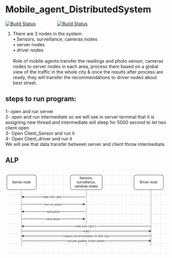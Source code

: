 # Mobile_agent_DistributedSystem



[![Build Status](https://img.shields.io/badge/Java-100%25-green)](https://travis-ci.org/joemccann/dillinger) &nbsp;&nbsp;&nbsp;&nbsp;&nbsp;&nbsp;&nbsp;&nbsp;&nbsp;&nbsp;&nbsp;&nbsp;&nbsp;&nbsp;&nbsp;&nbsp;[![Build Status](https://img.shields.io/badge/commit%20activity-1weeks-blue)](https://travis-ci.org/joemccann/dillinger) &nbsp;&nbsp;&nbsp;&nbsp;&nbsp;&nbsp;&nbsp;&nbsp;
<br />

1.	There are 3 nodes in the system:<br />
•	Sensors, surveillance, cameras nodes<br />
•	server nodes<br />
•	driver nodes<br /><br />
Role of mobile agents transfer the readings and photo sensor, cameras
nodes to server nodes in each area, process them based on a global view of the traffic in the whole city & once the results after process are ready,
they will transfer the recommendations to driver nodes about best street.


## steps to run program: <br />
1-	open and run server<br />
2-	open and run intermediate so we will see in server terminal that it is assigning new thread and intermediate will sleep for 5000 second to let two client open<br />
3-	Open Client_Sensor and run it<br />
4-	Open Client_driver and run it <br />
We will see that data transfer between server and client throw intermediate.<br />





## ALP
<p align="center">
  <img alt="gif" src="https://github.com/YasserAhmedMoh/Mobile_agent_DistributedSystem/blob/main/Picture1.png" />
<p>

